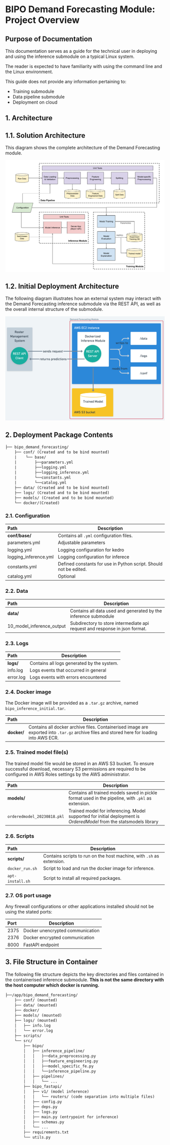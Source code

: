# BIPO Demand Forecasting Module: Project Overview

## Purpose of Documentation

This documentation serves as a guide for the technical user in deploying and using the inference submodule on a typical Linux system. 

The reader is expected to have familiarity with using the command line and the Linux environment.

This guide does not provide any information pertaining to:
- Training submodule
- Data pipeline submodule
- Deployment on cloud

## 1. Architecture

## 1.1. Solution Architecture
This diagram shows the complete architecture of the Demand Forecasting module.

![image](./assets/ml-pipeline.png)

## 1.2. Initial Deployment Architecture
The following diagram illustrates how an external system may interact with the Demand Forecasting inference submodule via the REST API, as well as the overall internal structure of the submodule.

![image](./assets/Initial_deployment_architecture.png)

## 2. Deployment Package Contents
```
├── bipo_demand_forecasting/
    ├── conf/ (Created and to be bind mounted)
    |    └── base/
    |        ├──parameters.yml
    |        ├──logging.yml
    |        ├──logging_inference.yml
    |        └──constants.yml
    |        └──catalog.yml
    ├── data/ (Created and to be bind mounted)
    ├── logs/ (Created and to be bind mounted)
    ├── models/ (Created and to be bind mounted)
    └── docker/(Created)
```

### 2.1. Configuration

| Path | Description |
| :- | - |
| **conf/base/** | Contains all `.yml` configuration files. |
| parameters.yml | Adjustable parameters |
| logging.yml | Logging configuration for kedro |
| logging_inference.yml | Logging configuration for inferece |
| constants.yml | Defined constants for use in Python script. Should not be edited. |
| catalog.yml | Optional |

### 2.2. Data

| Path | Description |
| :- | - |
| **data/** | Contains all data used and generated by the inference submodule |
|10_model_inference_output|Subdirectory to store intermediate api request and response in json format.|

### 2.3. Logs

| Path | Description |
| :- | - |
| **logs/** | Contains all logs generated by the system.|
|info.log|Logs events that occurred in general|
|error.log|Logs events with errors encountered|

### 2.4. Docker image

The Docker image will be provided as a `.tar.gz` archive, named `bipo_inference_initial.tar`.

| Path | Description |
| :- | - |
| **docker/** | Contains all docker archive files. Containerised image are exported into `.tar.gz` archive files and stored here for loading into AWS ECR.|

### 2.5. Trained model file(s)

The trained model file would be stored in an AWS S3 bucket. To ensure successful download, necessary S3 permissions are required to be configured in AWS Roles settings by the AWS administrator. 

| Path | Description |
| :- | - |
| **models/** | Contains all trained models saved in pickle format used in the pipeline, with `.pkl` as extension. |
|`orderedmodel_20230818.pkl`|Trained model for inferencing. Model supported for initial deployment is *OrderedModel* from the statsmodels library|

### 2.6. Scripts
| Path | Description |
| :- | - |
| **scripts/** | Contains scripts to run on the host machine, with `.sh` as extension. |
|`docker_run.sh`|Script to load and run the docker image for inference.|
|`apt-install.sh`|Script to install all required packages.|

### 2.7. OS port usage

Any firewall configurations or other applications installed should not be using the stated ports:

| Port | Description |
| :- | - |
| 2375 | Docker unencrypted communication |
| 2376 | Docker encrypted communication |
| 8000 | FastAPI endpoint|

## 3. File Structure in Container

The following file structure depicts the key directories and files contained in the containerised inference submodule. **This is not the same directory with the host computer which docker is running.**

```
├──/app/bipo_demand_forecasting/
    ├── conf/ (mounted)
    ├── data/ (mounted)
    ├── docker/ 
    ├── models/ (mounted)
    ├── logs/ (mounted)
    │   ├── info.log
    │   └── error.log
    ├── scripts/
    └── src/
        ├── bipo/
        │   ├── inference_pipeline/
        │   │   ├──data_preprocessing.py
        │   │   ├──feature_engineering.py
        │   │   ├──model_specific_fe.py    
        │   │   └──inference_pipeline.py
        │   ├── pipelines/
        │   │   └── ...
        ├── bipo_fastapi/
        │   ├── v1/ (model inference)
        |   │   └── routers/ (code separation into multiple files)
        │   ├── config.py
        │   ├── deps.py
        │   ├── logs.py
        │   ├── main.py (entrypoint for inference)
        │   ├── schemas.py
        │   └── ...
        ├── requirements.txt
        └── utils.py
```
